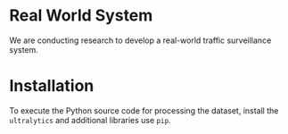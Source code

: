 # Real World System

We are conducting research to develop a real-world traffic surveillance system.

# Installation

To execute the Python source code for processing the dataset, install the `ultralytics` and additional libraries use `pip`.